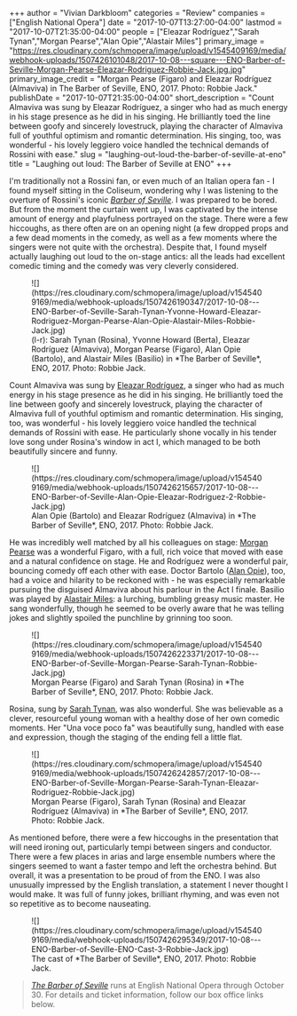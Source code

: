 +++
author = "Vivian Darkbloom"
categories = "Review"
companies = ["English National Opera"]
date = "2017-10-07T13:27:00-04:00"
lastmod = "2017-10-07T21:35:00-04:00"
people = ["Eleazar Rodríguez","Sarah Tynan","Morgan Pearse","Alan Opie","Alastair Miles"]
primary_image = "https://res.cloudinary.com/schmopera/image/upload/v1545409169/media/webhook-uploads/1507426101048/2017-10-08---square---ENO-Barber-of-Seville-Morgan-Pearse-Eleazar-Rodriguez-Robbie-Jack.jpg.jpg"
primary_image_credit = "Morgan Pearse (Figaro) and Eleazar Rodríguez (Almaviva) in The Barber of Seville, ENO, 2017. Photo: Robbie Jack."
publishDate = "2017-10-07T21:35:00-04:00"
short_description = "Count Almaviva was sung by Eleazar Rodríguez, a singer who had as much energy in his stage presence as he did in his singing. He brilliantly toed the line between goofy and sincerely lovestruck, playing the character of Almaviva full of youthful optimism and romantic determination. His singing, too, was wonderful - his lovely leggiero voice handled the technical demands of Rossini with ease."
slug = "laughing-out-loud-the-barber-of-seville-at-eno"
title = "Laughing out loud: The Barber of Seville at ENO"
+++

I'm traditionally not a Rossini fan, or even much of an Italian opera fan - I found myself sitting in the Coliseum, wondering why I was listening to the overture of Rossini's iconic [*Barber of Seville*](https://www.eno.org/whats-on/the-barber-of-seville/). I was prepared to be bored. But from the moment the curtain went up, I was captivated by the intense amount of energy and playfulness portrayed on the stage. There were a few hiccoughs, as there often are on an opening night (a few dropped props and a few dead moments in the comedy, as well as a few moments where the singers were not quite with the orchestra). Despite that, I found myself actually laughing out loud to the on-stage antics: all the leads had excellent comedic timing and the comedy was very cleverly considered. 

<figure data-type="image">
![](https://res.cloudinary.com/schmopera/image/upload/v1545409169/media/webhook-uploads/1507426190347/2017-10-08---ENO-Barber-of-Seville-Sarah-Tynan-Yvonne-Howard-Eleazar-Rodriguez-Morgan-Pearse-Alan-Opie-Alastair-Miles-Robbie-Jack.jpg)
<figcaption>(l-r): Sarah Tynan (Rosina), Yvonne Howard (Berta), Eleazar Rodríguez (Almaviva), Morgan Pearse (Figaro), Alan Opie (Bartolo), and Alastair Miles (Basilio) in *The Barber of Seville*, ENO, 2017. Photo: Robbie Jack.</figcaption>
</figure>

Count Almaviva was sung by [Eleazar Rodríguez](/scene/people/eleazar-rodriguez/), a singer who had as much energy in his stage presence as he did in his singing. He brilliantly toed the line between goofy and sincerely lovestruck, playing the character of Almaviva full of youthful optimism and romantic determination. His singing, too, was wonderful - his lovely leggiero voice handled the technical demands of Rossini with ease. He particularly shone vocally in his tender love song under Rosina's window in act I, which managed to be both beautifully sincere and funny.

<figure data-type="image">
![](https://res.cloudinary.com/schmopera/image/upload/v1545409169/media/webhook-uploads/1507426215657/2017-10-08---ENO-Barber-of-Seville-Alan-Opie-Eleazar-Rodriguez-2-Robbie-Jack.jpg)
<figcaption>Alan Opie (Bartolo) and Eleazar Rodríguez (Almaviva) in *The Barber of Seville*, ENO, 2017. Photo: Robbie Jack.</figcaption>
</figure>

He was incredibly well matched by all his colleagues on stage: [Morgan Pearse](/scene/people/morgan-pearse/) was a wonderful Figaro, with a full, rich voice that moved with ease and a natural confidence on stage. He and Rodríguez were a wonderful pair, bouncing comedy off each other with ease. Doctor Bartolo ([Alan Opie](/scene/people/alan-opie/)), too, had a voice and hilarity to be reckoned with - he was especially remarkable pursuing the disguised Almaviva about his parlour in the Act I finale. Basilio was played by [Alastair Miles](/scene/people/alastair-miles/): a lurching, bumbling greasy music master. He sang wonderfully, though he seemed to be overly aware that he was telling jokes and slightly spoiled the punchline by grinning too soon. 

<figure data-type="image">
![](https://res.cloudinary.com/schmopera/image/upload/v1545409169/media/webhook-uploads/1507426223371/2017-10-08---ENO-Barber-of-Seville-Morgan-Pearse-Sarah-Tynan-Robbie-Jack.jpg)
<figcaption>Morgan Pearse (Figaro) and Sarah Tynan (Rosina) in *The Barber of Seville*, ENO, 2017. Photo: Robbie Jack.</figcaption>
</figure>

Rosina, sung by [Sarah Tynan](/scene/people/sarah-tynan/), was also wonderful. She was believable as a clever, resourceful young woman with a healthy dose of her own comedic moments. Her "Una voce poco fa" was beautifully sung, handled with ease and expression, though the staging of the ending fell a little flat. 

<figure data-type="image">
![](https://res.cloudinary.com/schmopera/image/upload/v1545409169/media/webhook-uploads/1507426242857/2017-10-08---ENO-Barber-of-Seville-Morgan-Pearse-Sarah-Tynan-Eleazar-Rodriguez-Robbie-Jack.jpg)
<figcaption>Morgan Pearse (Figaro), Sarah Tynan (Rosina) and Eleazar Rodríguez (Almaviva) in *The Barber of Seville*, ENO, 2017. Photo: Robbie Jack.</figcaption>
</figure>

As mentioned before, there were a few hiccoughs in the presentation that will need ironing out, particularly tempi between singers and conductor. There were a few places in arias and large ensemble numbers where the singers seemed to want a faster tempo and left the orchestra behind. But overall, it was a presentation to be proud of from the ENO. I was also unusually impressed by the English translation, a statement I never thought I would make. It was full of funny jokes, brilliant rhyming, and was even not so repetitive as to become nauseating.

<figure data-type="image">
![](https://res.cloudinary.com/schmopera/image/upload/v1545409169/media/webhook-uploads/1507426295349/2017-10-08---ENO-Barber-of-Seville-ENO-Cast-3-Robbie-Jack.jpg)
<figcaption>The cast of *The Barber of Seville*, ENO, 2017. Photo: Robbie Jack.</figcaption>
</figure>

>[*The Barber of Seville*](https://www.eno.org/whats-on/the-barber-of-seville/) runs at English National Opera through October 30. For details and ticket information, follow our box office links below.

